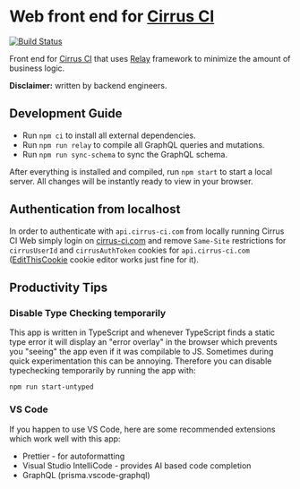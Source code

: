 # Web front end for [Cirrus CI](https://cirrus-ci.com/)

[![Build Status](https://api.cirrus-ci.com/github/cirruslabs/cirrus-ci-web.svg)](https://cirrus-ci.com/github/cirruslabs/cirrus-ci-web)

Front end for [Cirrus CI](https://cirrus-ci.com/) that uses [Relay](https://github.com/facebook/relay) framework
to minimize the amount of business logic.

**Disclaimer:** written by backend engineers.

## Development Guide

- Run `npm ci` to install all external dependencies.
- Run `npm run relay` to compile all GraphQL queries and mutations.
- Run `npm run sync-schema` to sync the GraphQL schema.

After everything is installed and compiled, run `npm start` to start a local server. All changes will be instantly ready to view in your browser.

## Authentication from localhost

In order to authenticate with `api.cirrus-ci.com` from locally running Cirrus CI Web simply login on [cirrus-ci.com](https://cirrus-ci.com)
and remove `Same-Site` restrictions for `cirrusUserId` and `cirrusAuthToken` cookies for `api.cirrus-ci.com` ([EditThisCookie](http://www.editthiscookie.com/)
cookie editor works just fine for it).

## Productivity Tips

### Disable Type Checking temporarily

This app is written in TypeScript and whenever TypeScript finds a static type error it will display an "error overlay" in the browser which prevents you "seeing" the app even if it was compilable to JS.
Sometimes during quick experimentation this can be annoying. 
Therefore you can disable typechecking temporarily by running the app with: 
```
npm run start-untyped
```

### VS Code

If you happen to use VS Code, here are some recommended extensions which work well with this app:
- Prettier - for autoformatting
- Visual Studio IntelliCode - provides AI based code completion
- GraphQL (prisma.vscode-graphql)
